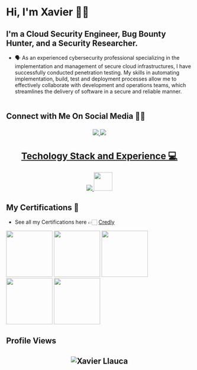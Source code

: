 
# Hi, I'm Xavier 👋🏻

## **I'm a Cloud Security Engineer,  Bug Bounty Hunter, and a Security Researcher.**
- 🗣 As an experienced cybersecurity professional specializing in the implementation and management of secure cloud infrastructures, I have successfully conducted penetration testing. My skills in automating implementation, build, test and deployment processes allow me to effectively collaborate with development and operations teams, which streamlines the delivery of software in a secure and reliable manner.  
  <br>

## **Connect with Me On Social Media** 🤝🏻 &nbsp;

<h3 align="center">
<a href="https://www.linkedin.com/in/xllauca/"><img src="https://skillicons.dev/icons?i=linkedin" />
<a href="https://twitter.com/xllauca"><img src="https://skillicons.dev/icons?i=twitter" />

<h2>Techology Stack and Experience 💻</h2>  
<p align="center">
  <a href="https://github.com/xllauca/">
    <img src="https://skillicons.dev/icons?i=aws,git,kubernetes,docker,python,ansible,linux,bash,jenkins,postman" />
      <img src="https://img.icons8.com/color/512/terraform.png" width="50" height="50" />
  </a>
</p>

##  **My Certifications 🏅**

- See all my Certifications here 👉🏻 [Credly](https://www.credly.com/users/xllauca)

<p align="left">
  <img src="https://images.credly.com/size/680x680/images/8b8ed108-e77d-4396-ac59-2504583b9d54/cka_from_cncfsite__281_29.png" width="125" height="125">
 <img src="https://images.credly.com/size/680x680/images/1e6611ca-8afe-4ecc-ad4d-305fba52ee7e/1_LFCS-600x600.png" width="125" height="125">
 <img src="https://images.credly.com/size/680x680/images/00634f82-b07f-4bbd-a6bb-53de397fc3a6/image.png" width="125" height="125">
 <img src="https://images.credly.com/size/680x680/images/470a6c17-a20d-4b07-8c0f-fc0d9ac8b367/Bootcamp_Graduate_Badge.png" width="125" height="125">
 <img src="https://images.credly.com/size/680x680/images/166789bd-1505-4a4a-b59b-b7a4c2cd2699/isaca_csx.png" width="125" height="125">
</p>

## Profile Views

<h2 align="center"> <img src="https://komarev.com/ghpvc/?username=xllauca" alt="Xavier Llauca" /> <h2>
